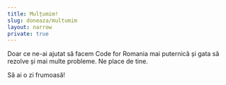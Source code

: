 ```yaml
---
title: Mulțumim!
slug: doneaza/multumim
layout: narrow
private: true
---
```

<p class="has-text-centered is-size-5">Doar ce ne-ai ajutat să facem Code for Romania mai puternică și gata să rezolve și mai multe probleme. Ne place de tine.</p>
<p class="has-text-centered is-size-5">Să ai o zi frumoasă!</p>
